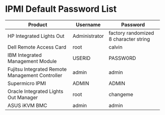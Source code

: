 # IPMI Default Password List

|Product                                        |Username     |Password                             |
|-----------------------------------------------|-------------|-------------------------------------|
|HP Integrated Lights Out                       |Administrator|factory randomized 8 character string|
|Dell Remote Access Card                        |root         |calvin                               |
|IBM Integrated Management Module               |USERID       |PASSW0RD                             |
|Fujitsu Integrated Remote Management Controller|admin        |admin                                |
|Supermicro IPMI                                |ADMIN        |ADMIN                                |
|Oracle Integrated Lights Out Manager           |root         |changeme                             |
|ASUS iKVM BMC                                  |admin        |admin                                |
